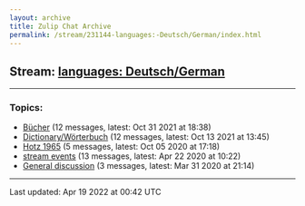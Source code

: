 ```yaml
---
layout: archive
title: Zulip Chat Archive
permalink: /stream/231144-languages:-Deutsch/German/index.html
---
```


## Stream: [languages: Deutsch/German](https://mattecapu.github.io/ct-zulip-archive/stream/231144-languages:-Deutsch/German/index.html)
---

### Topics:

* [Bücher](topic/topic_B.C3.BCcher.html) (12 messages, latest: Oct 31 2021 at 18:38)
* [Dictionary/Wörterbuch](topic/topic_Dictionary.2FW.C3.B6rterbuch.html) (12 messages, latest: Oct 13 2021 at 13:45)
* [Hotz 1965](topic/topic_Hotz.201965.html) (5 messages, latest: Oct 05 2020 at 17:18)
* [stream events](topic/topic_stream.20events.html) (13 messages, latest: Apr 22 2020 at 10:22)
* [General discussion](topic/topic_General.20discussion.html) (3 messages, latest: Mar 31 2020 at 21:14)

<hr><p>Last updated: Apr 19 2022 at 00:42 UTC</p>